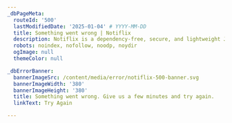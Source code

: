 ```yaml
---
_dbPageMeta:
  routeId: '500'
  lastModifiedDate: '2025-01-04' # YYYY-MM-DD
  title: Something went wrong | Notiflix
  description: Notiflix is a dependency-free, secure, and lightweight JavaScript library built with pure JavaScript, offering client-side non-blocking notifications, popup boxes, loading indicators, and more.
  robots: noindex, nofollow, noodp, noydir
  ogImage: null
  themeColor: null

_dbErrorBanner:
  bannerImageSrc: /content/media/error/notiflix-500-banner.svg
  bannerImageWidth: '380'
  bannerImageHeight: '380'
  title: Something went wrong. Give us a few minutes and try again.
  linkText: Try Again

---
```

